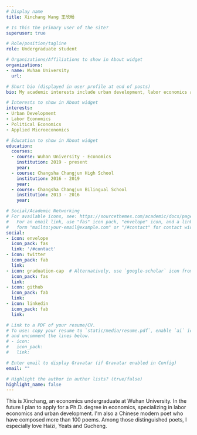 ```yaml
---
# Display name
title: Xinchang Wang 王欣畅

# Is this the primary user of the site?
superuser: true

# Role/position/tagline
role: Undergraduate student

# Organizations/Affiliations to show in About widget
organizations:
- name: Wuhan University
  url: 

# Short bio (displayed in user profile at end of posts)
bio: My academic interests include urban development, labor economics and political economics.

# Interests to show in About widget
interests:
- Urban Development
- Labor Economics
- Political Economics
- Applied Microeconomics

# Education to show in About widget
education:
  courses:
  - course: Wuhan University - Economics
    institution: 2019 - present
    year: 
  - course: Changsha Changjun High School
    institution: 2016 - 2019
    year: 
  - course: Changsha Changjun Bilingual School
    institution: 2013 - 2016
    year: 

# Social/Academic Networking
# For available icons, see: https://sourcethemes.com/academic/docs/page-builder/#icons
#   For an email link, use "fas" icon pack, "envelope" icon, and a link in the
#   form "mailto:your-email@example.com" or "/#contact" for contact widget.
social:
- icon: envelope
  icon_pack: fas
  link: '/#contact'
- icon: twitter
  icon_pack: fab
  link: 
- icon: graduation-cap  # Alternatively, use `google-scholar` icon from `ai` icon pack
  icon_pack: fas
  link: 
- icon: github
  icon_pack: fab
  link: 
- icon: linkedin
  icon_pack: fab
  link: 

# Link to a PDF of your resume/CV.
# To use: copy your resume to `static/media/resume.pdf`, enable `ai` icons in `params.toml`, 
# and uncomment the lines below.
# - icon: 
#   icon_pack: 
#   link: 

# Enter email to display Gravatar (if Gravatar enabled in Config)
email: ""

# Highlight the author in author lists? (true/false)
highlight_name: false
---
```


This is Xinchang, an economics undergraduate at Wuhan University. In the future I plan to apply for a Ph.D. degree in economics, specializing in labor economics and urban development. I'm also a Chinese modern poet who have composed more than 100 poems. Among those distinguished poets, I especially love Haizi, Yeats and Gucheng.


